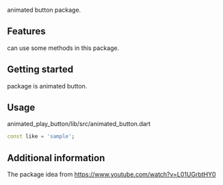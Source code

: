 <!--
This README describes the package. If you publish this package to pub.dev,
this README's contents appear on the landing page for your package.

For information about how to write a good package README, see the guide for
[writing package pages](https://dart.dev/guides/libraries/writing-package-pages).

For general information about developing packages, see the Dart guide for
[creating packages](https://dart.dev/guides/libraries/create-library-packages)
and the Flutter guide for
[developing packages and plugins](https://flutter.dev/developing-packages).
-->

animated button package.

## Features

can use some methods in this package.

## Getting started

package is animated button.

## Usage

animated_play_button/lib/src/animated_button.dart

```dart
const like = 'sample';
```

## Additional information

The package idea from https://www.youtube.com/watch?v=L01UGrbtHY0
